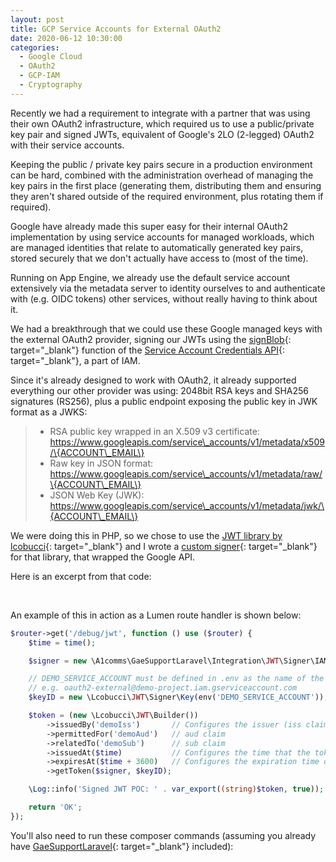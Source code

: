 ```yaml
---
layout: post
title: GCP Service Accounts for External OAuth2
date: 2020-06-12 10:30:00
categories:
  - Google Cloud
  - OAuth2
  - GCP-IAM
  - Cryptography
---
```


Recently we had a requirement to integrate with a partner that was using their own OAuth2 infrastructure, which required us to use a public/private key pair and signed JWTs, equivalent of Google's 2LO (2-legged) OAuth2 with their service accounts.

Keeping the public / private key pairs secure in a production environment can be hard, combined with the administration overhead of managing the key pairs in the first place (generating them, distributing them and ensuring they aren't shared outside of the required environment, plus rotating them if required).

Google have already made this super easy for their internal OAuth2 implementation by using service accounts for managed workloads, which are managed identities that relate to automatically generated key pairs, stored securely that we don't actually have access to (most of the time).

Running on App Engine, we already use the default service account extensively via the metadata server to identity ourselves to and authenticate with (e.g. OIDC tokens) other services, without really having to think about it.

We had a breakthrough that we could use these Google managed keys with the external OAuth2 provider, signing our JWTs using the [signBlob](https://cloud.google.com/iam/docs/reference/credentials/rest/v1/projects.serviceAccounts/signBlob){: target="_blank"} function of the [Service Account Credentials API](https://cloud.google.com/iam/docs/reference/credentials/rest/v1/projects.serviceAccounts){: target="_blank"}, a part of IAM.

Since it's already designed to work with OAuth2, it already supported everything our other provider was using: 2048bit RSA keys and SHA256 signatures (RS256), plus a public endpoint exposing the public key in JWK format as a JWKS:

> * RSA public key wrapped in an X.509 v3 certificate: https://www.googleapis.com/service\_accounts/v1/metadata/x509/\{ACCOUNT\_EMAIL\}
> * Raw key in JSON format: https://www.googleapis.com/service\_accounts/v1/metadata/raw/\{ACCOUNT\_EMAIL\}
> * JSON Web Key (JWK): https://www.googleapis.com/service\_accounts/v1/metadata/jwk/\{ACCOUNT\_EMAIL\}

We were doing this in PHP, so we chose to use the [JWT library by lcobucci](https://github.com/lcobucci/jwt){: target="_blank"} and I wrote a [custom signer](https://github.com/a1comms/GaeSupportLaravel/blob/php72-laravel55/src/A1comms/GaeSupportLaravel/Integration/JWT/Signer/IAMSigner.php){: target="_blank"} for that library, that wrapped the Google API.

Here is an excerpt from that code:

&nbsp;

An example of this in action as a Lumen route handler is shown below:

~~~php
$router->get('/debug/jwt', function () use ($router) {
    $time = time();

    $signer = new \A1comms\GaeSupportLaravel\Integration\JWT\Signer\IAMSigner();

    // DEMO_SERVICE_ACCOUNT must be defined in .env as the name of the service account,
    // e.g. oauth2-external@demo-project.iam.gserviceaccount.com
    $keyID = new \Lcobucci\JWT\Signer\Key(env('DEMO_SERVICE_ACCOUNT'));

    $token = (new \Lcobucci\JWT\Builder())
        ->issuedBy('demoIss')       // Configures the issuer (iss claim)
        ->permittedFor('demoAud')   // aud claim
        ->relatedTo('demoSub')      // sub claim
        ->issuedAt($time)           // Configures the time that the token was issue (iat claim)
        ->expiresAt($time + 3600)   // Configures the expiration time of the token (exp claim)
        ->getToken($signer, $keyID);

    \Log::info('Signed JWT POC: ' . var_export((string)$token, true));

    return 'OK';
});
~~~

You'll also need to run these composer commands (assuming you already have [GaeSupportLaravel](https://github.com/a1comms/GaeSupportLaravel){: target="_blank"} included):

&nbsp;

&nbsp;